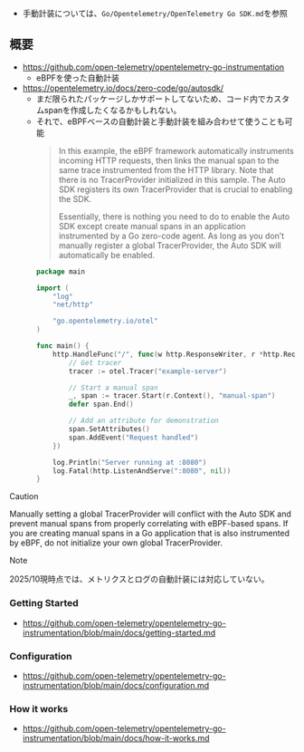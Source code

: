 - 手動計装については、`Go/Opentelemetry/OpenTelemetry Go SDK.md`を参照

## 概要
- https://github.com/open-telemetry/opentelemetry-go-instrumentation
  - eBPFを使った自動計装
- https://opentelemetry.io/docs/zero-code/go/autosdk/
  - まだ限られたパッケージしかサポートしてないため、コード内でカスタムspanを作成したくなるかもしれない。
  - それで、eBPFベースの自動計装と手動計装を組み合わせて使うことも可能  
    > In this example, the eBPF framework automatically instruments incoming HTTP requests, then links the manual span to the same trace instrumented from the HTTP library. Note that there is no TracerProvider initialized in this sample. The Auto SDK registers its own TracerProvider that is crucial to enabling the SDK.
    > 
    > Essentially, there is nothing you need to do to enable the Auto SDK except create manual spans in an application instrumented by a Go zero-code agent. As long as you don’t manually register a global TracerProvider, the Auto SDK will automatically be enabled.
    ```go
    package main

    import (
    	"log"
    	"net/http"

    	"go.opentelemetry.io/otel"
    )

    func main() {
    	http.HandleFunc("/", func(w http.ResponseWriter, r *http.Request) {
    		// Get tracer
    		tracer := otel.Tracer("example-server")

    		// Start a manual span
    		_, span := tracer.Start(r.Context(), "manual-span")
    		defer span.End()

    		// Add an attribute for demonstration
    		span.SetAttributes()
    		span.AddEvent("Request handled")
    	})

    	log.Println("Server running at :8080")
    	log.Fatal(http.ListenAndServe(":8080", nil))
    }
    ```

> [!CAUTION]  
> Manually setting a global TracerProvider will conflict with the Auto SDK and prevent manual spans from properly correlating with eBPF-based spans. If you are creating manual spans in a Go application that is also instrumented by eBPF, do not initialize your own global TracerProvider.

> [!NOTE]  
> 2025/10現時点では、メトリクスとログの自動計装には対応していない。

### Getting Started
- https://github.com/open-telemetry/opentelemetry-go-instrumentation/blob/main/docs/getting-started.md

### Configuration
- https://github.com/open-telemetry/opentelemetry-go-instrumentation/blob/main/docs/configuration.md

### How it works
- https://github.com/open-telemetry/opentelemetry-go-instrumentation/blob/main/docs/how-it-works.md